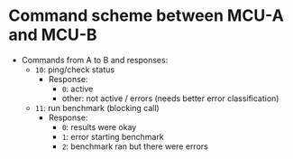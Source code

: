 # Command scheme between MCU-A and MCU-B
- Commands from A to B and responses:
    - `10`: ping/check status
        - Response:
            - `0`: active
            - other: not active / errors (needs better error classification)
    - `11`: run benchmark (blocking call)
        - Response:
            - `0`: results were okay
            - `1`: error starting benchmark
            - `2`: benchmark ran but there were errors
    
            